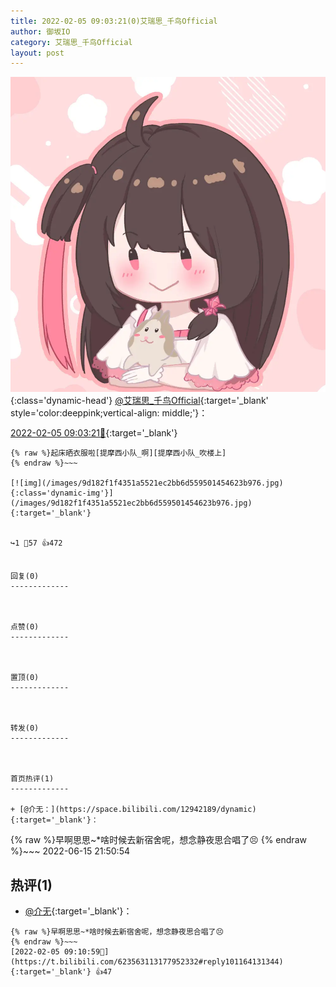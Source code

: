```yaml
---
title: 2022-02-05 09:03:21(0)艾瑞思_千鸟Official
author: 御坂IO
category: 艾瑞思_千鸟Official
layout: post
---
```


![img](/images/7e08840c56f251de28bdf766b647bd5fe9a5d50a.jpg){:class='dynamic-head'}
[@艾瑞思_千鸟Official](https://space.bilibili.com/1090010845/dynamic){:target='_blank' style='color:deeppink;vertical-align: middle;'}：

[2022-02-05 09:03:21🔗](https://t.bilibili.com/623563113177952332){:target='_blank'}

~~~
{% raw %}起床晒衣服啦[提摩西小队_啊][提摩西小队_吹楼上]
{% endraw %}~~~

[![img](/images/9d182f1f4351a5521ec2bb6d559501454623b976.jpg){:class='dynamic-img'}](/images/9d182f1f4351a5521ec2bb6d559501454623b976.jpg){:target='_blank'}


↪️1 💬57 👍472


回复(0)
-------------



点赞(0)
-------------



置顶(0)
-------------



转发(0)
-------------



首页热评(1)
-------------

+ [@介无：](https://space.bilibili.com/12942189/dynamic){:target='_blank'}：
~~~
{% raw %}早啊思思~*啥时候去新宿舍呢，想念静夜思合唱了😣
{% endraw %}~~~
2022-06-15 21:50:54


热评(1)
-------------

+ [@介无](https://space.bilibili.com/12942189/dynamic){:target='_blank'}：
~~~
{% raw %}早啊思思~*啥时候去新宿舍呢，想念静夜思合唱了😣
{% endraw %}~~~
[2022-02-05 09:10:59🔗](https://t.bilibili.com/623563113177952332#reply101164131344){:target='_blank'} 👍47



